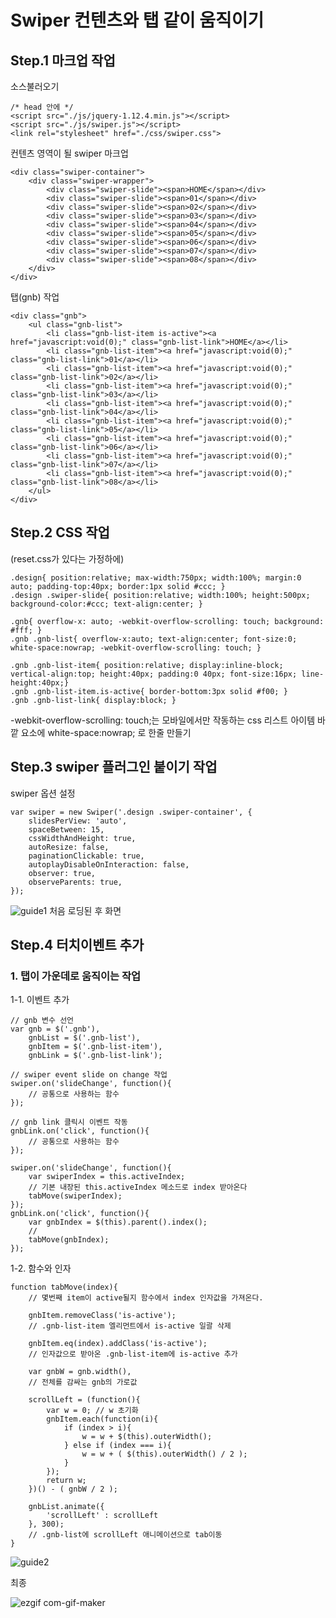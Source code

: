 # Swiper 컨텐츠와 탭 같이 움직이기

## Step.1 마크업 작업

소스불러오기

```
/* head 안에 */
<script src="./js/jquery-1.12.4.min.js"></script>
<script src="./js/swiper.js"></script>
<link rel="stylesheet" href="./css/swiper.css">
```

컨텐츠 영역이 될 swiper 마크업

```
<div class="swiper-container">
	<div class="swiper-wrapper">
		<div class="swiper-slide"><span>HOME</span></div>
		<div class="swiper-slide"><span>01</span></div>
		<div class="swiper-slide"><span>02</span></div>
		<div class="swiper-slide"><span>03</span></div>
		<div class="swiper-slide"><span>04</span></div>
		<div class="swiper-slide"><span>05</span></div>
		<div class="swiper-slide"><span>06</span></div>
		<div class="swiper-slide"><span>07</span></div>
		<div class="swiper-slide"><span>08</span></div>
	</div>
</div>
```

탭(gnb) 작업

```
<div class="gnb">
	<ul class="gnb-list">
		<li class="gnb-list-item is-active"><a href="javascript:void(0);" class="gnb-list-link">HOME</a></li>
		<li class="gnb-list-item"><a href="javascript:void(0);" class="gnb-list-link">01</a></li>
		<li class="gnb-list-item"><a href="javascript:void(0);" class="gnb-list-link">02</a></li>
		<li class="gnb-list-item"><a href="javascript:void(0);" class="gnb-list-link">03</a></li>
		<li class="gnb-list-item"><a href="javascript:void(0);" class="gnb-list-link">04</a></li>
		<li class="gnb-list-item"><a href="javascript:void(0);" class="gnb-list-link">05</a></li>
		<li class="gnb-list-item"><a href="javascript:void(0);" class="gnb-list-link">06</a></li>
		<li class="gnb-list-item"><a href="javascript:void(0);" class="gnb-list-link">07</a></li>
		<li class="gnb-list-item"><a href="javascript:void(0);" class="gnb-list-link">08</a></li>
	</ul>
</div>
```

## Step.2 CSS 작업

(reset.css가 있다는 가정하에)

```
.design{ position:relative; max-width:750px; width:100%; margin:0 auto; padding-top:40px; border:1px solid #ccc; }
.design .swiper-slide{ position:relative; width:100%; height:500px; background-color:#ccc; text-align:center; }

.gnb{ overflow-x: auto; -webkit-overflow-scrolling: touch; background: #fff; }
.gnb .gnb-list{ overflow-x:auto; text-align:center; font-size:0; white-space:nowrap; -webkit-overflow-scrolling: touch; }

.gnb .gnb-list-item{ position:relative; display:inline-block; vertical-align:top; height:40px; padding:0 40px; font-size:16px; line-height:40px;}
.gnb .gnb-list-item.is-active{ border-bottom:3px solid #f00; }
.gnb .gnb-list-link{ display:block; }
```
-webkit-overflow-scrolling: touch;는 모바일에서만 작동하는 css
리스트 아이템 바깥 요소에 white-space:nowrap; 로 한줄 만들기

## Step.3 swiper 플러그인 붙이기 작업

swiper 옵션 설정

```
var swiper = new Swiper('.design .swiper-container', {
	slidesPerView: 'auto', 
	spaceBetween: 15,
	cssWidthAndHeight: true, 
	autoResize: false, 
	paginationClickable: true,
	autoplayDisableOnInteraction: false,
	observer: true,
	observeParents: true,
});
```

![guide1](https://user-images.githubusercontent.com/20235117/104144059-41c60c00-5405-11eb-941b-94271abebf73.png)
처음 로딩된 후 화면


## Step.4 터치이벤트 추가

### 1. 탭이 가운데로 움직이는 작업

1-1. 이벤트 추가
```
// gnb 변수 선언
var gnb = $('.gnb'),  
    gnbList = $('.gnb-list'),
    gnbItem = $('.gnb-list-item'),
    gnbLink = $('.gnb-list-link');

// swiper event slide on change 작업
swiper.on('slideChange', function(){
	// 공통으로 사용하는 함수
});

// gnb link 클릭시 이벤트 작동 
gnbLink.on('click', function(){
	// 공통으로 사용하는 함수
});
```

```
swiper.on('slideChange', function(){
	var swiperIndex = this.activeIndex;
	// 기본 내장된 this.activeIndex 메소드로 index 받아온다
	tabMove(swiperIndex);
});
gnbLink.on('click', function(){
	var gnbIndex = $(this).parent().index();
	// 
	tabMove(gnbIndex);
});
```

1-2. 함수와 인자 

```
function tabMove(index){
	// 몇번째 item이 active될지 함수에서 index 인자값을 가져온다.
	
	gnbItem.removeClass('is-active');
	// .gnb-list-item 엘리먼트에서 is-active 일괄 삭제
	
	gnbItem.eq(index).addClass('is-active');
	// 인자값으로 받아온 .gnb-list-item에 is-active 추가
	
	var gnbW = gnb.width(),
	// 전체를 감싸는 gnb의 가로값
	
	scrollLeft = (function(){
		var w = 0; // w 초기화
		gnbItem.each(function(i){
			if (index > i){
				w = w + $(this).outerWidth();
			} else if (index === i){
				w = w + ( $(this).outerWidth() / 2 );
			}
		});
		return w;
	})() - ( gnbW / 2 );

	gnbList.animate({
		'scrollLeft' : scrollLeft
	}, 300);
	// .gnb-list에 scrollLeft 애니메이션으로 tab이동
}
```

![guide2](https://user-images.githubusercontent.com/20235117/104149801-f7e82080-541a-11eb-8233-19500b779a2f.png)

최종

![ezgif com-gif-maker](https://user-images.githubusercontent.com/20235117/106104745-2f2e2f80-6186-11eb-8403-4e6c0cb519eb.gif)
